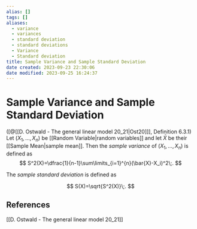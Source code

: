 ```yaml
---
alias: []
tags: []
aliases:
  - variance
  - variances
  - standard deviation
  - standard deviations
  - Variance
  - Standard deviation
title: Sample Variance and Sample Standard Deviation
date created: 2023-09-23 22:30:06
date modified: 2023-09-25 16:24:37
---
```


# Sample Variance and Sample Standard Deviation

([@[[D. Ostwald - The general linear model 20_21|Ost20]]], Definition 6.3.1) Let $(X_1, \ldots, X_n)$ be [[Random Variable|random variables]] and let $\bar{X}$ be their [[Sample Mean|sample mean]]. Then the _sample variance_ of $(X_1, \ldots, X_n)$ is defined as
$$
S^2(X)=\dfrac{1}{n-1}\sum\limits_{i=1}^{n}(\bar{X}-X_i)^2\;.
$$

The _sample standard deviation_ is defined as

$$
S(X)=\sqrt{S^2(X)}\;.
$$

## References

[[D. Ostwald - The general linear model 20_21]]